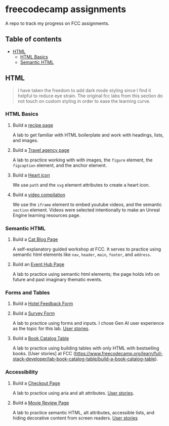# freecodecamp assignments

A repo to track my progress on FCC assignments.

## Table of contents

- [HTML](#html)
  - [HTML Basics](#html-basics)
  - [Semantic HTML](#semantic-html)

## HTML

> I have taken the freedom to add dark mode styling since I find it helpful to reduce eye strain.
> The original fcc labs from this section do not touch on custom styling in order to ease the learning curve.

### HTML Basics

1. Build a [recipe page](html/basic-html/recipe.html)

   A lab to get familiar with HTML boilerplate and work with headings, lists, and images.

2. Build a [Travel agency page](html/basic-html/travel-agency.html)

   A lab to practice working with with images, the `figure` element, the `figcaption` element, and the anchor element.

3. Build a [Heart icon](html/basic-html/heart-icon.html)

   We use `path` and the `svg` element attributes to create a heart icon.

4. Build a [video compilation](html/basic-html/video-compilation.html)

   We use the `iframe` element to embed youtube videos, and the semantic `section` element.
   Videos were selected intentionally to make an Unreal Engine learning resources page.

### Semantic HTML

1. Build a [Cat Blog Page](html/basic-html/cat-blog.html)

   A self-explanatory guided workshop at FCC. It serves to practice using semantic html elements like `nav`, `header`, `main`, `footer`, and `address`.

2. Build an [Event Hub Page](html/basic-html/event-hub.html)

   A lab to practice using semantic html elements; the page holds info on future and past imaginary thematic events.

### Forms and Tables

1. Build a [Hotel Feedback Form](html/forms-tables/hotel-feedback.html)

2. Build a [Survey Form](html/forms-tables/survey-form.html)

   A lab to practice using forms and inputs. I chose Gen AI user experience as the topic for this lab. [User stories](https://www.freecodecamp.org/learn/full-stack-developer/lab-survey-form/build-a-survey-form).

3. Build a [Book Catalog Table](html/forms-tables/books-table.html)

   A lab to practice using building tables with only HTML with bestselling books. [User stories] at FCC (https://www.freecodecamp.org/learn/full-stack-developer/lab-book-catalog-table/build-a-book-catalog-table).

### Accessibility

1. Build a [Checkout Page](html/accesibility/checkout-page.html)

   A lab to practice using aria and alt attributes. [User stories](https://www.freecodecamp.org/learn/full-stack-developer/lab-checkout-page/build-a-checkout-page).

2. Build a [Movie Review Page](html/accesibility/movie-review.html)

   A lab to practice semantic HTML, alt attributes, accessible lists, and hiding decorative content from screen readers. [User stories](https://www.freecodecamp.org/learn/full-stack-developer/lab-movie-review-page/design-a-movie-review-page)
